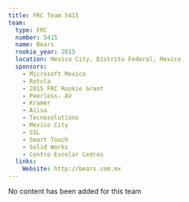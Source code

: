 ```yaml
---
title: FRC Team 5415
team:
  type: FRC
  number: 5415
  name: Bears
  rookie_year: 2015
  location: Mexico City, Distrito Federal, Mexico
  sponsors:
    - Microsoft Mexico
    - Rotula
    - 2015 FRC Rookie Grant
    - Peerless- AV
    - Kramer
    - Aiisa
    - Tecnosolutions
    - Mexico City
    - SSL
    - Smart Touch
    - Solid Works
    - Centro Escolar Cedros
  links:
    Website: http://bears.com.mx
---
```

No content has been added for this team